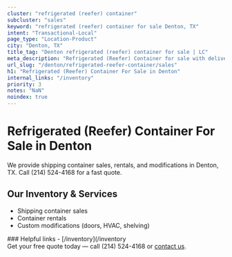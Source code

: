 ```yaml
---
cluster: "refrigerated (reefer) container"
subcluster: "sales"
keyword: "refrigerated (reefer) container for sale Denton, TX"
intent: "Transactional-Local"
page_type: "Location-Product"
city: "Denton, TX"
title_tag: "Denton refrigerated (reefer) container for sale | LC"
meta_description: "Refrigerated (Reefer) Container for sale with delivery in Denton, TX. LC Container — local Since 2003. Get pricing today."
url_slug: "/denton/refrigerated-reefer-container/sales"
h1: "Refrigerated (Reefer) Container For Sale in Denton"
internal_links: "/inventory"
priority: 3
notes: "NaN"
noindex: true
---
```


# Refrigerated (Reefer) Container For Sale in Denton

We provide shipping container sales, rentals, and modifications in Denton, TX. Call (214) 524-4168 for a fast quote.

## Our Inventory & Services
- Shipping container sales
- Container rentals
- Custom modifications (doors, HVAC, shelving)

<div data-section="internal-links">
### Helpful links
- [/inventory](/inventory
</div>

<div data-section="cta">
Get your free quote today — call (214) 524-4168 or <a href="/contact">contact us</a>.
</div>

<script type="application/ld+json">{"@context":"https://schema.org","@type":"FAQPage","mainEntity":[{"@type":"Question","name":"How much does delivery cost in Denton, TX?","acceptedAnswer":{"@type":"Answer","text":"Delivery costs vary by distance and container size. Most deliveries in Denton, TX range from $150-$300. Call (214) 524-4168 for an exact quote based on your specific location."}},{"@type":"Question","name":"Do you offer financing or payment plans?","acceptedAnswer":{"@type":"Answer","text":"We accept major credit cards, checks, and can discuss commercial terms for bulk purchases. Call (214) 524-4168 to discuss options."}},{"@type":"Question","name":"Can you customize containers in Denton, TX?","acceptedAnswer":{"@type":"Answer","text":"Yes — we perform modifications like doors, HVAC, insulation, and shelving. Request a custom quote at (214) 524-4168 or via our contact form."}}]}</script>
